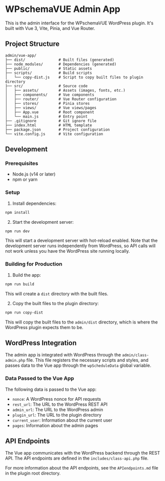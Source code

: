 # WPschemaVUE Admin App

This is the admin interface for the WPschemaVUE WordPress plugin. It's built with Vue 3, Vite, Pinia, and Vue Router.

## Project Structure

```
admin/vue-app/
├── dist/               # Built files (generated)
├── node_modules/       # Dependencies (generated)
├── public/             # Static assets
├── scripts/            # Build scripts
│   └── copy-dist.js    # Script to copy built files to plugin directory
├── src/                # Source code
│   ├── assets/         # Assets (images, fonts, etc.)
│   ├── components/     # Vue components
│   ├── router/         # Vue Router configuration
│   ├── stores/         # Pinia stores
│   ├── views/          # Vue views/pages
│   ├── App.vue         # Root component
│   └── main.js         # Entry point
├── .gitignore          # Git ignore file
├── index.html          # HTML template
├── package.json        # Project configuration
└── vite.config.js      # Vite configuration
```

## Development

### Prerequisites

- Node.js (v14 or later)
- npm or yarn

### Setup

1. Install dependencies:

```bash
npm install
```

2. Start the development server:

```bash
npm run dev
```

This will start a development server with hot-reload enabled. Note that the development server runs independently from WordPress, so API calls will not work unless you have the WordPress site running locally.

### Building for Production

1. Build the app:

```bash
npm run build
```

This will create a `dist` directory with the built files.

2. Copy the built files to the plugin directory:

```bash
npm run copy-dist
```

This will copy the built files to the `admin/dist` directory, which is where the WordPress plugin expects them to be.

## WordPress Integration

The admin app is integrated with WordPress through the `admin/class-admin.php` file. This file registers the necessary scripts and styles, and passes data to the Vue app through the `wpScheduleData` global variable.

### Data Passed to the Vue App

The following data is passed to the Vue app:

- `nonce`: A WordPress nonce for API requests
- `rest_url`: The URL to the WordPress REST API
- `admin_url`: The URL to the WordPress admin
- `plugin_url`: The URL to the plugin directory
- `current_user`: Information about the current user
- `pages`: Information about the admin pages

## API Endpoints

The Vue app communicates with the WordPress backend through the REST API. The API endpoints are defined in the `includes/class-api.php` file.

For more information about the API endpoints, see the `APIendpoints.md` file in the plugin root directory.
